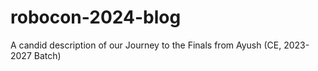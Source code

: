 # robocon-2024-blog
A candid description of our Journey to the Finals from Ayush (CE, 2023-2027 Batch)
